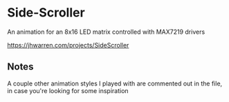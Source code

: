 # Side-Scroller
An animation for an 8x16 LED matrix controlled with MAX7219 drivers

https://jhwarren.com/projects/SideScroller

## Notes
A couple other animation styles I played with are commented out in the file, in case you're looking for some inspiration

